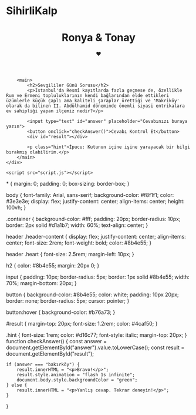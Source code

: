# SihirliKalp
<!DOCTYPE html>
<html lang="tr">
<head>
    <meta charset="UTF-8">
    <meta name="viewport" content="width=device-width, initial-scale=1.0">
    <title>Sevgililer Günü Hediye Kutusu</title>
    <link rel="stylesheet" href="main.css">
</head>
<body>
    <div class="container">
        <header>
            <div class="header-content">
                <h1>Ronya & Tonay</h1>
                <div class="heart">❤️</div>
            </div>
        </header>

        <main>
            <h2>Sevgililer Günü Sorusu</h2>
            <p>İstanbul'da Resmî kayıtlarda fazla geçmese de, özellikle Rum ve Ermeni topluluklarının kendi bağlarından elde ettikleri üzümlerle küçük çaplı ama kaliteli şaraplar ürettiği ve 'Makriköy' olarak da bilinen II. Abdülhamid döneminde önemli siyasi entrikalara ev sahipliği yapan ilçemiz nedir?</p>

            <input type="text" id="answer" placeholder="Cevabınızı buraya yazın">
            <button onclick="checkAnswer()">Cevabı Kontrol Et</button>
            <div id="result"></div>

            <p class="hint">İpucu: Kutunun içine işine yarayacak bir bilgi bırakmış olabilirim.</p>
        </main>
    </div>

    <script src="script.js"></script>
</body>
</html>
* {
    margin: 0;
    padding: 0;
    box-sizing: border-box;
}

body {
    font-family: Arial, sans-serif;
    background-color: #f8f1f1;
    color: #3e3e3e;
    display: flex;
    justify-content: center;
    align-items: center;
    height: 100vh;
}

.container {
    background-color: #fff;
    padding: 20px;
    border-radius: 10px;
    border: 2px solid #d1a1b7;
    width: 60%;
    text-align: center;
}

header .header-content {
    display: flex;
    justify-content: center;
    align-items: center;
    font-size: 2rem;
    font-weight: bold;
    color: #8b4e55;
}

header .heart {
    font-size: 2.5rem;
    margin-left: 10px;
}

h2 {
    color: #8b4e55;
    margin: 20px 0;
}

input {
    padding: 10px;
    border-radius: 5px;
    border: 1px solid #8b4e55;
    width: 70%;
    margin-bottom: 20px;
}

button {
    background-color: #8b4e55;
    color: white;
    padding: 10px 20px;
    border: none;
    border-radius: 5px;
    cursor: pointer;
}

button:hover {
    background-color: #b76a73;
}

#result {
    margin-top: 20px;
    font-size: 1.2rem;
    color: #4caf50;
}

.hint {
    font-size: 1rem;
    color: #d16c77;
    font-style: italic;
    margin-top: 20px;
}
function checkAnswer() {
    const answer = document.getElementById("answer").value.toLowerCase();
    const result = document.getElementById("result");

    if (answer === "bakırköy") {
        result.innerHTML = "<p>Bravo!</p>";
        result.style.animation = "flash 1s infinite";
        document.body.style.backgroundColor = "green";
    } else {
        result.innerHTML = "<p>Yanlış cevap. Tekrar deneyin!</p>";
    }
}
